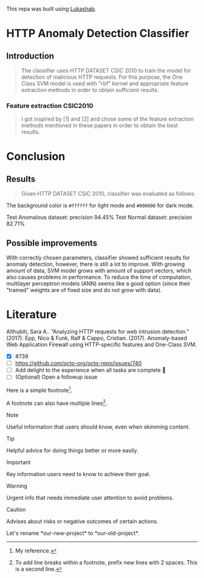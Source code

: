 This repa was built using [Lukashab]([https://pages.github.com/](https://github.com/Lukashab/http_anomaly_detection)).

# **HTTP Anomaly Detection Classifier**
## Introduction
> The classifier uses HTTP DATASET CSIC 2010 to train the model for detection of malicious HTTP requests. For this purpose, the One Class SVM model is used with "rbf" kernel and appropriate feature extraction methods in order to obtain sufficient results.

### Feature extraction **CSIC2010**
> I got inspired by [1] and [2] and chose some of the feature extraction methods mentioned in these papers in order to obtain the best results.

# Conclusion
## Results
> Given HTTP DATASET CSIC 2010, classifier was evaluated as follows:

The background color is `#ffffff` for light mode and `#000000` for dark mode.

Test Anomalous dataset: precision 94.45%
Test Normal dataset: precision 82.71%
## Possible improvements
With correctly chosen parameters, classifier showed sufficient results for anomaly detection, however, there is still a lot to improve.
With growing amount of data, SVM model grows with amount of support vectors, which also causes problems in performance. To reduce the time of computation, multilayer perceptron models (ANN) seems like a good option (since their "trained" weights are of fixed size and do not grow with data).

# Literature
Althubiti, Sara A.. “Analyzing HTTP requests for web intrusion detection.” (2017).
Epp, Nico & Funk, Ralf & Cappo, Cristian. (2017). Anomaly-based Web Application Firewall using HTTP-specific features and One-Class SVM.

- [x] #739
- [ ] https://github.com/octo-org/octo-repo/issues/740
- [ ] Add delight to the experience when all tasks are complete :tada:
- [ ] \(Optional) Open a followup issue

Here is a simple footnote[^1].

A footnote can also have multiple lines[^2].

[^1]: My reference.
[^2]: To add line breaks within a footnote, prefix new lines with 2 spaces.
  This is a second line.




> [!NOTE]
> Useful information that users should know, even when skimming content.

> [!TIP]
> Helpful advice for doing things better or more easily.

> [!IMPORTANT]
> Key information users need to know to achieve their goal.

> [!WARNING]
> Urgent info that needs immediate user attention to avoid problems.

> [!CAUTION]
> Advises about risks or negative outcomes of certain actions.


<!-- This content will not appear in the rendered Markdown -->
Let's rename \*our-new-project\* to \*our-old-project\*.
